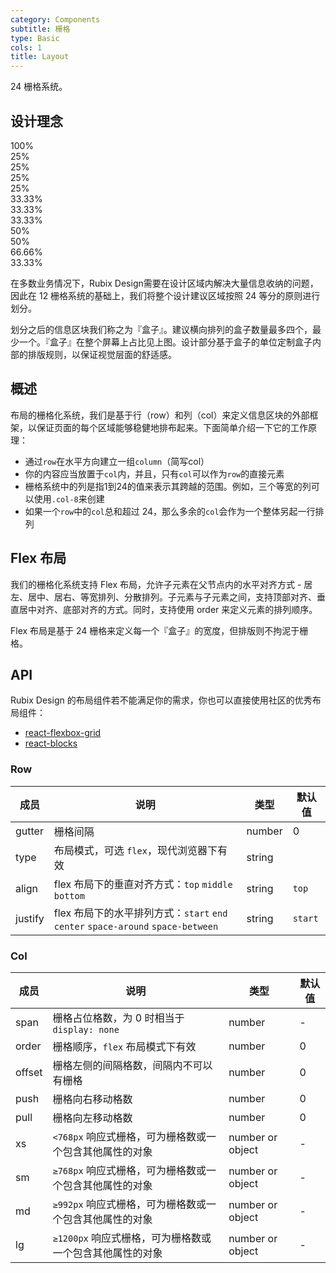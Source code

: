 ```yaml
---
category: Components
subtitle: 栅格
type: Basic
cols: 1
title: Layout
---
```


24 栅格系统。

## 设计理念

<div class="layout-demo">
<div class="rubix-row demo-row">
  <div class="rubix-col-24 demo-col demo-col-1">
    100%
  </div>
</div>
<div class="rubix-row demo-row">
  <div class="rubix-col-6 demo-col demo-col-2">
    25%
  </div>
  <div class="rubix-col-6 demo-col demo-col-3">
    25%
  </div>
  <div class="rubix-col-6 demo-col demo-col-2">
    25%
  </div>
  <div class="rubix-col-6 demo-col demo-col-3">
    25%
  </div>
</div>
<div class="rubix-row demo-row">
  <div class="rubix-col-8 demo-col demo-col-4">
    33.33%
  </div>
  <div class="rubix-col-8 demo-col demo-col-5">
    33.33%
  </div>
  <div class="rubix-col-8 demo-col demo-col-4">
    33.33%
  </div>
</div>
<div class="rubix-row demo-row">
  <div class="rubix-col-12 demo-col demo-col-1">
    50%
  </div>
  <div class="rubix-col-12 demo-col demo-col-3">
    50%
  </div>
</div>
<div class="rubix-row demo-row">
  <div class="rubix-col-16 demo-col demo-col-4">
    66.66%
  </div>
  <div class="rubix-col-8 demo-col demo-col-5">
    33.33%
  </div>
</div>
</div>

在多数业务情况下，Rubix Design需要在设计区域内解决大量信息收纳的问题，因此在 12 栅格系统的基础上，我们将整个设计建议区域按照 24 等分的原则进行划分。

划分之后的信息区块我们称之为『盒子』。建议横向排列的盒子数量最多四个，最少一个。『盒子』在整个屏幕上占比见上图。设计部分基于盒子的单位定制盒子内部的排版规则，以保证视觉层面的舒适感。

## 概述

布局的栅格化系统，我们是基于行（row）和列（col）来定义信息区块的外部框架，以保证页面的每个区域能够稳健地排布起来。下面简单介绍一下它的工作原理：

* 通过`row`在水平方向建立一组`column`（简写col）
* 你的内容应当放置于`col`内，并且，只有`col`可以作为`row`的直接元素
* 栅格系统中的列是指1到24的值来表示其跨越的范围。例如，三个等宽的列可以使用`.col-8`来创建
* 如果一个`row`中的`col`总和超过 24，那么多余的`col`会作为一个整体另起一行排列

## Flex 布局

我们的栅格化系统支持 Flex 布局，允许子元素在父节点内的水平对齐方式 - 居左、居中、居右、等宽排列、分散排列。子元素与子元素之间，支持顶部对齐、垂直居中对齐、底部对齐的方式。同时，支持使用 order 来定义元素的排列顺序。

Flex 布局是基于 24 栅格来定义每一个『盒子』的宽度，但排版则不拘泥于栅格。

## API

Rubix Design 的布局组件若不能满足你的需求，你也可以直接使用社区的优秀布局组件：

- [react-flexbox-grid](http://roylee0704.github.io/react-flexbox-grid/)
- [react-blocks](http://whoisandie.github.io/react-blocks/)

### Row

| 成员       | 说明             | 类型               | 默认值       |
|-----------|-----------------|--------------------|-------------|
| gutter    | 栅格间隔   | number | 0        |
| type      | 布局模式，可选 `flex`，现代浏览器下有效 | string |         |
| align     | flex 布局下的垂直对齐方式：`top` `middle` `bottom`  | string | `top`      |
| justify   | flex 布局下的水平排列方式：`start` `end` `center` `space-around` `space-between`   | string | `start`        |

### Col

| 成员      | 说明             | 类型               | 默认值       |
|----------|-----------------|--------------------|-------------|
| span     | 栅格占位格数，为 0 时相当于 `display: none`   | number | -        |
| order    | 栅格顺序，`flex` 布局模式下有效   | number | 0        |
| offset   | 栅格左侧的间隔格数，间隔内不可以有栅格  | number | 0        |
| push     | 栅格向右移动格数   | number | 0        |
| pull     | 栅格向左移动格数   | number | 0        |
| xs       | `<768px` 响应式栅格，可为栅格数或一个包含其他属性的对象 | number or object | - |
| sm       | `≥768px` 响应式栅格，可为栅格数或一个包含其他属性的对象 | number or object | - |
| md       | `≥992px` 响应式栅格，可为栅格数或一个包含其他属性的对象 | number or object | - |
| lg       | `≥1200px` 响应式栅格，可为栅格数或一个包含其他属性的对象 | number or object | - |

